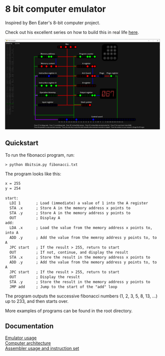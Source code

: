 # 8 bit computer emulator
Inspired by Ben Eater's 8-bit computer project.

Check out his excellent series on how to build this in real life [here](https://www.youtube.com/playlist?list=PLowKtXNTBypGqImE405J2565dvjafglHU).

![The primes program](emulator.png)

## Quickstart
To run the fibonacci program, run:
~~~~
> python 8bitsim.py fibonacci.txt
~~~~
The program looks like this:
~~~~
x = 255
y = 254

start:
  LDI 1       ; Load (immediate) a value of 1 into the A register
  STA .x      ; Store A in the memory address x points to
  STA .y      ; Store A in the memory address y points to
  OUT         ; Display A
add:
  LDA .x      ; Load the value from the memory address x points to, into A
  ADD .y      ; Add the value from the memroy address y points to, to A
  JPC start   ; If the result > 255, return to start
  OUT         ; If not, continue, and display the result
  STA .x      ; Store the result in the memory address x points to
  ADD .y      ; Add the value from the memory address y points to, to A
  JPC start   ; If the result > 255, return to start
  OUT         ; Display the result
  STA .y      ; Store the result in the memory address y points to
  JMP add     ; Jump to the start of the "add" loop
~~~~
The program outputs the successive fibonacci numbers (1, 2, 3, 5, 8, 13, ...) up to 233, and then starts over.

More examples of programs can be found in the root directory.

## Documentation
[Emulator usage](docs/usage.md)  
[Computer architecture](docs/architecture.md)  
[Assembler usage and instruction set](docs/assembler.md)  
